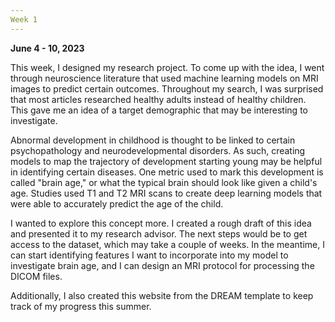 ```yaml
---
Week 1
---
```

**June 4 - 10, 2023**

This week, I designed my research project. To come up with the idea, I went through neuroscience literature that used machine learning models on MRI images to predict certain outcomes. Throughout my search, I was surprised that most articles researched healthy adults instead of healthy children. This gave me an idea of a target demographic that may be interesting to investigate. 

Abnormal development in childhood is thought to be linked to certain psychopathology and neurodevelopmental disorders. As such, creating models to map the trajectory of development starting young may be helpful in identifying certain diseases. One metric used to mark this development is called "brain age," or what the typical brain should look like given a child's age. Studies used T1 and T2 MRI scans to create deep learning models that were able to accurately predict the age of the child. 

I wanted to explore this concept more. I created a rough draft of this idea and presented it to my research advisor. The next steps would be to get access to the dataset, which may take a couple of weeks. In the meantime, I can start identifying features I want to incorporate into my model to investigate brain age, and I can design an MRI protocol for processing the DICOM files. 

Additionally, I also created this website from the DREAM template to keep track of my progress this summer. 
